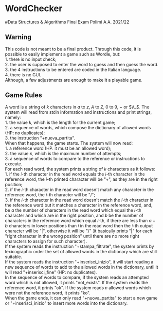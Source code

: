 # WordChecker

#Data Structures & Algorithms Final Exam Polimi A.A. 2021/22

## Warning

This code is not meant to be a final product. Through this code, it is possible to easily implement a game such as Wordle, but:<br/>
    1. there is no input check;<br/>
    2. the user is supposed to enter the word to guess and then guess the word.<br/>
    3. the 4 instructions to be entered are coded in the Italian language.<br/>
    4. there is no GUI.<br/>
Although, a few adjustments are enough to make it a playable game.

## Game Rules

A word is a string of $k$ characters in $a$ to $z$, $A$ to $Z$, $0$ to $9$, $-$ or $\\_$.
The system will read from stdin information and instructions and print strings, namely:<br/>
    1. the value $k$, which is the length for the current game;<br/> 
    2. a sequence of words, which compose the dictionary of allowed words (HP: no duplicates);<br/>
    3. the instruction "+nuova_partita".<br/>
When that happens, the game starts. The system will now read:<br/>
    1. a reference word (HP: it must be an allowed word);<br/>
    2. the value $n$, which is the maximum number of attempts;<br/>
    3. a sequence of words to compare to the reference or instructions to execute.<br/>
For each read word, the system prints a string of $k$ characters as it follows:<br/>
    1. if the $i$-th character in the read word equals the $i$-th character in the reference word, the $i$-th printed character will be "+", as they are in the right position;<br/>
    2. if the $i$-th character in the read word doesn't match any character in the reference word, the $i$-th character will be "/";<br/>
    3. if the $i$-th character in the read word doesn't match the $i$-th character in the reference word but it matches a character in the reference word, and, be $a$ the number of characters in the read word which equal the $i$-th character and which are in the right position, and $b$ be the number of characters in the reference word which equal $i$-th, if there are less than $a-b$ characters in lower positions than $i$ in the read word then the $i$-th output character will be "|", otherwise it will be "/" (it basically prints "|" for each "right character in the wrong position" until there are no more right characters to assign for such character).<br/>
If the system reads the instruction "+stampa_filtrate", the system prints by lexicographic order the set of allowed words in the dictionary which are still suitable.<br/>
If the system reads the instruction "+inserisci_inizio", it will start reading a new sequence of words to add to the allowed words in the dictionary, until it will read "+inserisci_fine" (HP: no duplicates).<br/>
In the sequence of words to compare, if the system reads an attempted word which is not allowed, it prints "not_exists". If the system reads the reference word, it prints "ok". If the system reads $n$ allowed words which were not the reference word, it prints "ko".<br/>
When the game ends, it can only read "+nuova_partita" to start a new game or "+inserisci_inizio" to insert more words into the dictionary.<br/>
